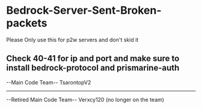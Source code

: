 # Bedrock-Server-Sent-Broken-packets
Please Only use this for p2w servers and don't skid it

**Check 40-41 for ip and port and make sure to install bedrock-protocol and prismarine-auth** 
-----------------------------

--Main Code Team--
  TsarontopV2
___________________________________________

--Retired Main Code Team--
  Verxcy120 (no longer on the team)
